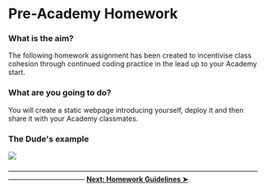 # Pre-Academy Homework

### What is the aim?

The following homework assignment has been created to incentivise class cohesion through continued coding practice in the lead up to your Academy start.

### What are you going to do?

You will create a static webpage introducing yourself, deploy it and then share it with your Academy classmates.

### The Dude's example

![](https://cd.sseu.re/The_Big_Lebio_2018-03-16_11-47-48.png)

――――――――――――――――――――――――――――――――――――――――――――――― **[Next: Homework Guidelines ➤](https://github.com/Codaisseur/pre-academy-homework/tree/master/01.%20Guidelines)**
